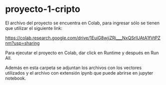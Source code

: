 # proyecto-1-cripto

El archivo del proyecto se encuentra en Colab, para ingresar sólo se tienen que utilizar el siguiente link:

https://colab.research.google.com/drive/1EuiG8wjiZRi___NxQSrlUAtA1fVtPZnm?usp=sharing

Para ejecutar el proyecto en Colab, dar click en Runtime y después en Run All.

Además en esta carpeta se adjuntan los archivos con los vectores utilizados y el archivo con extensión ipynb que puede abrirse en jupyter notebook.